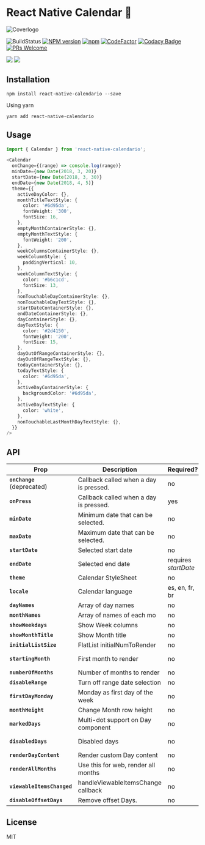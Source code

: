 # React Native Calendar 📆

![Coverlogo](https://imgur.com/LINQ6HZ.png)

![BuildStatus](https://github.com/maggialejandro/react-native-calendario/actions/workflows/lint.yml/badge.svg)
[![NPM version](https://img.shields.io/npm/v/react-native-calendario.svg)](https://www.npmjs.com/package/react-native-calendario)
[![npm](https://img.shields.io/npm/dw/react-native-calendario.svg)](https://github.com/maggialejandro/react-native-calendario)
[![CodeFactor](https://www.codefactor.io/repository/github/maggialejandro/react-native-calendario/badge)](https://www.codefactor.io/repository/github/maggialejandro/react-native-calendario)
[![Codacy Badge](https://api.codacy.com/project/badge/Grade/832690f286a5451cacdae664d63be3b9)](https://www.codacy.com/app/maggialejandro/react-native-calendario?utm_source=github.com&utm_medium=referral&utm_content=maggialejandro/react-native-calendario&utm_campaign=Badge_Grade)
[![PRs Welcome](https://img.shields.io/badge/PRs-welcome-brightgreen.svg)](https://makeapullrequest.com)

![](https://media.giphy.com/media/eu8fFCG3rs3IEYwyYk/giphy.gif) ![](https://media.giphy.com/media/g0pZuxQ16frVSmEBSt/giphy.gif)

## Installation

```console
npm install react-native-calendario --save
```

Using yarn

```console
yarn add react-native-calendario
```

## Usage

```typescript
import { Calendar } from 'react-native-calendario';
```

```typescript
<Calendar
  onChange={(range) => console.log(range)}
  minDate={new Date(2018, 3, 20)}
  startDate={new Date(2018, 3, 30)}
  endDate={new Date(2018, 4, 5)}
  theme={{
    activeDayColor: {},
    monthTitleTextStyle: {
      color: '#6d95da',
      fontWeight: '300',
      fontSize: 16,
    },
    emptyMonthContainerStyle: {},
    emptyMonthTextStyle: {
      fontWeight: '200',
    },
    weekColumnsContainerStyle: {},
    weekColumnStyle: {
      paddingVertical: 10,
    },
    weekColumnTextStyle: {
      color: '#b6c1cd',
      fontSize: 13,
    },
    nonTouchableDayContainerStyle: {},
    nonTouchableDayTextStyle: {},
    startDateContainerStyle: {},
    endDateContainerStyle: {},
    dayContainerStyle: {},
    dayTextStyle: {
      color: '#2d4150',
      fontWeight: '200',
      fontSize: 15,
    },
    dayOutOfRangeContainerStyle: {},
    dayOutOfRangeTextStyle: {},
    todayContainerStyle: {},
    todayTextStyle: {
      color: '#6d95da',
    },
    activeDayContainerStyle: {
      backgroundColor: '#6d95da',
    },
    activeDayTextStyle: {
      color: 'white',
    },
    nonTouchableLastMonthDayTextStyle: {},
  }}
/>
```

## API

| Prop                        | Description                            | Required?            | Default       | Type             |
| --------------------------- | -------------------------------------- | -------------------- | ------------- | ---------------- |
| **`onChange`** (deprecated) | Callback called when a day is pressed. | no                   |               | Function         |
| **`onPress`**               | Callback called when a day is pressed. | yes                  |               | (Date) => void   |
| **`minDate`**               | Minimum date that can be selected.     | no                   | null          | Date             |
| **`maxDate`**               | Maximum date that can be selected.     | no                   | null          | Date             |
| **`startDate`**             | Selected start date                    | no                   | null          | Date             |
| **`endDate`**               | Selected end date                      | requires _startDate_ | null          | Date             |
| **`theme`**                 | Calendar StyleSheet                    | no                   | null          | ThemeType        |
| **`locale`**                | Calendar language                      | es, en, fr, br       | 'en'          | LocaleType       |
| **`dayNames`**              | Array of day names                     | no                   | []            | string[]         |
| **`monthNames`**            | Array of names of each mo              | no                   | []            | string[]         |
| **`showWeekdays`**          | Show Week columns                      | no                   | true          | boolean          |
| **`showMonthTitle`**        | Show Month title                       | no                   | true          | boolean          |
| **`initialListSize`**       | FlatList initialNumToRender            | no                   | 2             | number           |
| **`startingMonth`**         | First month to render                  | no                   | current month | 'YYYY-MM-DD'     |
| **`numberOfMonths`**        | Number of months to render             | no                   | 12            | number           |
| **`disableRange`**          | Turn off range date selection          | no                   | false         | boolean          |
| **`firstDayMonday`**        | Monday as first day of the week        | no                   | false         | boolean          |
| **`monthHeight`**           | Change Month row height                | no                   | 370           | number           |
| **`markedDays`**            | Multi-dot support on Day component     | no                   | undefined     | MarkedDays       |
| **`disabledDays`**          | Disabled days                          | no                   | null          | {[string]: any } |
| **`renderDayContent`**      | Render custom Day content              | no                   | null          | Function         |
| **`renderAllMonths`**       | Use this for web, render all months    | no                   | null          | boolean          |
| **`viewableItemsChanged`**  | handleViewableItemsChange callback     | no                   | null          | Function         |
| **`disableOffsetDays`**     | Remove offset Days.                    | no                   | false         | boolean          |

## License

MIT
